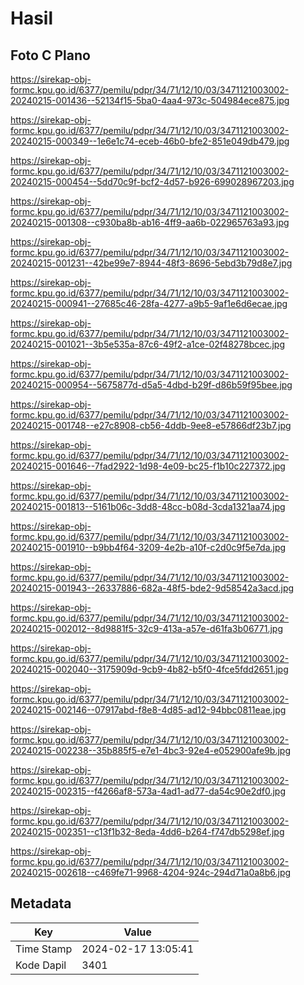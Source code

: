 # Hasil

## Foto C Plano

https://sirekap-obj-formc.kpu.go.id/6377/pemilu/pdpr/34/71/12/10/03/3471121003002-20240215-001436--52134f15-5ba0-4aa4-973c-504984ece875.jpg

https://sirekap-obj-formc.kpu.go.id/6377/pemilu/pdpr/34/71/12/10/03/3471121003002-20240215-000349--1e6e1c74-eceb-46b0-bfe2-851e049db479.jpg

https://sirekap-obj-formc.kpu.go.id/6377/pemilu/pdpr/34/71/12/10/03/3471121003002-20240215-000454--5dd70c9f-bcf2-4d57-b926-699028967203.jpg

https://sirekap-obj-formc.kpu.go.id/6377/pemilu/pdpr/34/71/12/10/03/3471121003002-20240215-001308--c930ba8b-ab16-4ff9-aa6b-022965763a93.jpg

https://sirekap-obj-formc.kpu.go.id/6377/pemilu/pdpr/34/71/12/10/03/3471121003002-20240215-001231--42be99e7-8944-48f3-8696-5ebd3b79d8e7.jpg

https://sirekap-obj-formc.kpu.go.id/6377/pemilu/pdpr/34/71/12/10/03/3471121003002-20240215-000941--27685c46-28fa-4277-a9b5-9af1e6d6ecae.jpg

https://sirekap-obj-formc.kpu.go.id/6377/pemilu/pdpr/34/71/12/10/03/3471121003002-20240215-001021--3b5e535a-87c6-49f2-a1ce-02f48278bcec.jpg

https://sirekap-obj-formc.kpu.go.id/6377/pemilu/pdpr/34/71/12/10/03/3471121003002-20240215-000954--5675877d-d5a5-4dbd-b29f-d86b59f95bee.jpg

https://sirekap-obj-formc.kpu.go.id/6377/pemilu/pdpr/34/71/12/10/03/3471121003002-20240215-001748--e27c8908-cb56-4ddb-9ee8-e57866df23b7.jpg

https://sirekap-obj-formc.kpu.go.id/6377/pemilu/pdpr/34/71/12/10/03/3471121003002-20240215-001646--7fad2922-1d98-4e09-bc25-f1b10c227372.jpg

https://sirekap-obj-formc.kpu.go.id/6377/pemilu/pdpr/34/71/12/10/03/3471121003002-20240215-001813--5161b06c-3dd8-48cc-b08d-3cda1321aa74.jpg

https://sirekap-obj-formc.kpu.go.id/6377/pemilu/pdpr/34/71/12/10/03/3471121003002-20240215-001910--b9bb4f64-3209-4e2b-a10f-c2d0c9f5e7da.jpg

https://sirekap-obj-formc.kpu.go.id/6377/pemilu/pdpr/34/71/12/10/03/3471121003002-20240215-001943--26337886-682a-48f5-bde2-9d58542a3acd.jpg

https://sirekap-obj-formc.kpu.go.id/6377/pemilu/pdpr/34/71/12/10/03/3471121003002-20240215-002012--8d9881f5-32c9-413a-a57e-d61fa3b06771.jpg

https://sirekap-obj-formc.kpu.go.id/6377/pemilu/pdpr/34/71/12/10/03/3471121003002-20240215-002040--3175909d-9cb9-4b82-b5f0-4fce5fdd2651.jpg

https://sirekap-obj-formc.kpu.go.id/6377/pemilu/pdpr/34/71/12/10/03/3471121003002-20240215-002146--07917abd-f8e8-4d85-ad12-94bbc0811eae.jpg

https://sirekap-obj-formc.kpu.go.id/6377/pemilu/pdpr/34/71/12/10/03/3471121003002-20240215-002238--35b885f5-e7e1-4bc3-92e4-e052900afe9b.jpg

https://sirekap-obj-formc.kpu.go.id/6377/pemilu/pdpr/34/71/12/10/03/3471121003002-20240215-002315--f4266af8-573a-4ad1-ad77-da54c90e2df0.jpg

https://sirekap-obj-formc.kpu.go.id/6377/pemilu/pdpr/34/71/12/10/03/3471121003002-20240215-002351--c13f1b32-8eda-4dd6-b264-f747db5298ef.jpg

https://sirekap-obj-formc.kpu.go.id/6377/pemilu/pdpr/34/71/12/10/03/3471121003002-20240215-002618--c469fe71-9968-4204-924c-294d71a0a8b6.jpg


## Metadata

| Key        | Value               |
| ---------- | ------------------- |
| Time Stamp | 2024-02-17 13:05:41 |
| Kode Dapil | 3401                |



